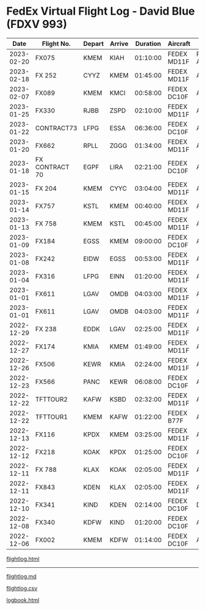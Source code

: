 # FedEx Virtual Flight Log - David Blue (FDXV 993)

| **Date**   | **Flight No.** | **Depart** | **Arrive** | **Duration** | **Aircraft** | **Status**       |
| ---------- | -------------- | ---------- | ---------- | ------------ | ------------ | ---------------- |
| 2023-02-20 | FX075          | KMEM       | KIAH       | 01:10:00     | FEDEX MD11F  | Pending Approval |
| 2023-02-18 | FX 252         | CYYZ       | KMEM       | 01:45:00     | FEDEX MD11F  | Approved         |
| 2023-02-07 | FX089          | KMEM       | KMCI       | 00:58:00     | FEDEX DC10F  | Approved         |
| 2023-01-25 | FX330          | RJBB       | ZSPD       | 02:10:00     | FEDEX MD11F  | Approved         |
| 2023-01-22 | CONTRACT73     | LFPG       | ESSA       | 06:36:00     | FEDEX DC10F  | Approved         |
| 2023-01-20 | FX662          | RPLL       | ZGGG       | 01:34:00     | FEDEX MD11F  | Approved         |
| 2023-01-18 | FX CONTRACT 70 | EGPF       | LIRA       | 02:21:00     | FEDEX DC10F  | Approved         |
| 2023-01-15 | FX 204         | KMEM       | CYYC       | 03:04:00     | FEDEX MD11F  | Approved         |
| 2023-01-14 | FX757          | KSTL       | KMEM       | 00:40:00     | FEDEX MD11F  | Approved         |
| 2023-01-13 | FX 758         | KMEM       | KSTL       | 00:45:00     | FEDEX MD11F  | Approved         |
| 2023-01-09 | FX184          | EGSS       | KMEM       | 09:00:00     | FEDEX DC10F  | Approved         |
| 2023-01-08 | FX242          | EIDW       | EGSS       | 00:53:00     | FEDEX MD11F  | Approved         |
| 2023-01-04 | FX316          | LFPG       | EINN       | 01:20:00     | FEDEX MD11F  | Approved         |
| 2023-01-01 | FX611          | LGAV       | OMDB       | 04:03:00     | FEDEX MD11F  | Approved         |
| 2023-01-01 | FX611          | LGAV       | OMDB       | 04:03:00     | FEDEX MD11F  | Approved         |
| 2022-12-29 | FX 238         | EDDK       | LGAV       | 02:25:00     | FEDEX MD11F  | Approved         |
| 2022-12-27 | FX174          | KMIA       | KMEM       | 01:49:00     | FEDEX MD11F  | Approved         |
| 2022-12-26 | FX506          | KEWR       | KMIA       | 02:24:00     | FEDEX MD11F  | Approved         |
| 2022-12-23 | FX566          | PANC       | KEWR       | 06:08:00     | FEDEX DC10F  | Approved         |
| 2022-12-22 | TFTTOUR2       | KAFW       | KSBD       | 02:32:00     | FEDEX MD11F  | Approved         |
| 2022-12-22 | TFTTOUR1       | KMEM       | KAFW       | 01:22:00     | FEDEX B77F   | Approved         |
| 2022-12-13 | FX116          | KPDX       | KMEM       | 03:25:00     | FEDEX MD11F  | Approved         |
| 2022-12-12 | FX218          | KOAK       | KPDX       | 01:25:00     | FEDEX DC10F  | Approved         |
| 2022-12-11 | FX 788         | KLAX       | KOAK       | 02:05:00     | FEDEX MD11F  | Approved         |
| 2022-12-11 | FX843          | KDEN       | KLAX       | 02:05:00     | FEDEX MD11F  | Approved         |
| 2022-12-10 | FX341          | KIND       | KDEN       | 02:14:00     | FEDEX DC10F  | Denied           |
| 2022-12-08 | FX340          | KDFW       | KIND       | 01:20:00     | FEDEX DC10F  | Approved         |
| 2022-12-06 | FX002          | KMEM       | KDFW       | 01:14:00     | FEDEX DC10F  | Approved         |

[flightlog.html](FedEx%20Virtual%20Flight%20Log%20-%20David%20Blue%20(FDXV%20993).assets/flightlog.html)

---

[flightlog.md](FedEx%20Virtual%20Flight%20Log%20-%20David%20Blue%20(FDXV%20993).assets/flightlog.md)

[flightlog.csv](FedEx%20Virtual%20Flight%20Log%20-%20David%20Blue%20(FDXV%20993).assets/flightlog.csv)

[logbook.html](FedEx%20Virtual%20Flight%20Log%20-%20David%20Blue%20(FDXV%20993).assets/logbook.html)

